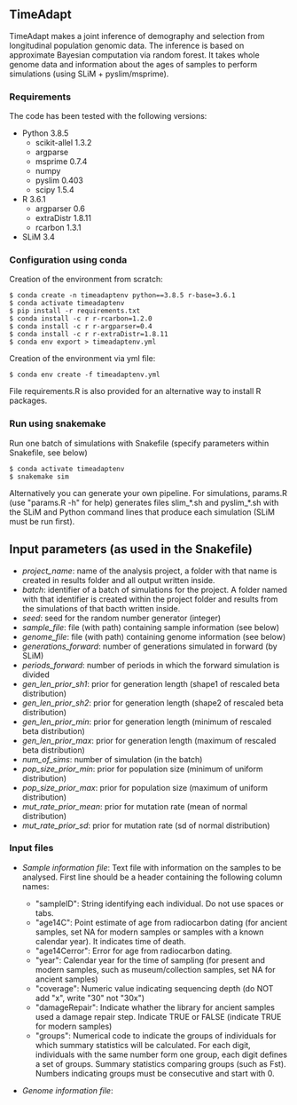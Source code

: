 ## TimeAdapt

TimeAdapt makes a joint inference of demography and selection from longitudinal population genomic data. The inference is based on approximate Bayesian computation via random forest. It takes whole genome data and information about the ages of samples to perform simulations (using SLiM + pyslim/msprime).

### Requirements

The code has been tested with the following versions:

- Python 3.8.5
  - scikit-allel 1.3.2
  - argparse
  - msprime 0.7.4
  - numpy
  - pyslim 0.403
  - scipy 1.5.4
- R 3.6.1
  - argparser 0.6
  - extraDistr 1.8.11
  - rcarbon 1.3.1
- SLiM 3.4

### Configuration using conda

Creation of the environment from scratch:
```shell
$ conda create -n timeadaptenv python==3.8.5 r-base=3.6.1
$ conda activate timeadaptenv
$ pip install -r requirements.txt 
$ conda install -c r r-rcarbon=1.2.0
$ conda install -c r r-argparser=0.4
$ conda install -c r r-extraDistr=1.8.11
$ conda env export > timeadaptenv.yml
```

Creation of the environment via yml file:
```shell
$ conda env create -f timeadaptenv.yml
```

File requirements.R is also provided for an alternative way to install R packages.

### Run using snakemake

Run one batch of simulations with Snakefile (specify parameters within Snakefile, see below)
```shell
$ conda activate timeadaptenv
$ snakemake sim
```

Alternatively you can generate your own pipeline. For simulations, params.R (use "params.R -h" for help) generates files slim_\*.sh and pyslim_\*.sh with the SLiM and Python command lines that produce each simulation (SLiM must be run first).

## Input parameters (as used in the Snakefile)

- *project_name*: name of the analysis project, a folder with that name is created in results folder and all output written inside.
- *batch*: identifier of a batch of simulations for the project. A folder named with that identifier is created within the project folder and results from the simulations of that bacth written inside.
- *seed*: seed for the random number generator (integer)
- *sample_file*: file (with path) containing sample information (see below)
- *genome_file*: file (with path) containing genome information (see below)
- *generations_forward*: number of generations simulated in forward (by SLiM)
- *periods_forward*: number of periods in which the forward simulation is divided
- *gen_len_prior_sh1*: prior for generation length (shape1 of rescaled beta distribution)
- *gen_len_prior_sh2*: prior for generation length (shape2 of rescaled beta distribution)
- *gen_len_prior_min*: prior for generation length (minimum of rescaled beta distribution)
- *gen_len_prior_max*: prior for generation length (maximum of rescaled beta distribution)
- *num_of_sims*: number of simulation (in the batch)
- *pop_size_prior_min*: prior for population size (minimum of uniform distribution)
- *pop_size_prior_max*: prior for population size (maximum of uniform distribution)
- *mut_rate_prior_mean*: prior for mutation rate (mean of normal distribution)
- *mut_rate_prior_sd*: prior for mutation rate (sd of normal distribution)


### Input files

- *Sample information file*: Text file with information on the samples to be analysed. First line should be a header containing the following column names:
   - "sampleID": String identifying each individual. Do not use spaces or tabs.
   - "age14C": Point estimate of age from radiocarbon dating (for ancient samples, set NA for modern samples or samples with a known calendar year). It indicates time of death.
   - "age14Cerror": Error for age from radiocarbon dating.
   - "year": Calendar year for the time of sampling (for present and modern samples, such as museum/collection samples, set NA for ancient samples)
   - "coverage": Numeric value indicating sequencing depth (do NOT add "x", write "30" not "30x")
   - "damageRepair": Indicate whather the library for ancient samples used a damage repair step. Indicate TRUE or FALSE (indicate TRUE for modern samples)
   - "groups": Numerical code to indicate the groups of individuals for which summary statistics will be calculated. For each digit, individuals with the same number form one group, each digit defines a set of groups. Summary statistics comparing groups (such as Fst). Numbers indicating groups must be consecutive and start with 0.

- *Genome information file*:
